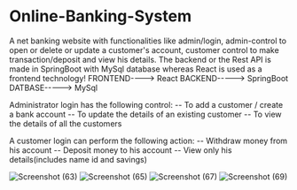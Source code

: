 # Online-Banking-System
A net banking website with functionalities like admin/login, admin-control to open or delete or update a customer's account, customer control to make transaction/deposit and view his details. The backend or the Rest API is made in SpringBoot with MySql database whereas React is used as a frontend technology!
FRONTEND----> React
BACKEND-----> SpringBoot
DATBASE-----> MySql

Administrator login has the following control:
-- To add a customer / create a bank account
-- To update the details of an existing customer
-- To view the details of all the customers

A customer login can perform the following action:
-- Withdraw money from his account
-- Deposit money to his account
-- View only his details(includes name id and savings)

![Screenshot (63)](https://user-images.githubusercontent.com/76629595/171727110-bdc67035-2461-4223-9af1-7264ca4fb21d.png)
![Screenshot (65)](https://user-images.githubusercontent.com/76629595/171727121-08dd0d8f-4315-42ac-bb33-97995cbfbf20.png)
![Screenshot (67)](https://user-images.githubusercontent.com/76629595/171727126-bac7c5c3-5e31-4460-b78d-ebb6bd6e2b87.png)
![Screenshot (69)](https://user-images.githubusercontent.com/76629595/171727131-dd5c0673-993b-4519-980d-7b5baaa0d883.png)
